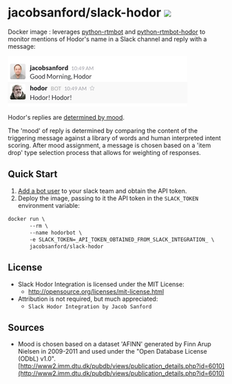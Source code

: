 # jacobsanford/slack-hodor [![](https://images.microbadger.com/badges/image/jacobsanford/slack-hodor:latest.svg)](http://microbadger.com/images/jacobsanford/slack-hodor:latest "Get your own image badge on microbadger.com")
Docker image : leverages [python-rtmbot](https://github.com/slackhq/python-rtmbot) and [python-rtmbot-hodor](https://github.com/JacobSanford/python-rtmbot-hodor) to monitor mentions of Hodor's name in a Slack channel and reply with a message:

![alt text](https://raw.githubusercontent.com/JacobSanford/docker-slack-hodor/master/media/hodor_image_1.png "Hodor in Action")

Hodor's replies are [determined by mood](https://github.com/JacobSanford/python-rtmbot-hodor/blob/master/Hodor/HodorActions.py).

The 'mood' of reply is determined by comparing the content of the triggering message against a library of words and human interpreted intent scoring. After mood assignment, a message is chosen based on a 'item drop' type selection process that allows for weighting of responses.

## Quick Start
1. [Add a bot user](https://api.slack.com/bot-users) to your slack team and obtain the API token.
2. Deploy the image, passing to it the API token in the ```SLACK_TOKEN``` environment variable:
```
docker run \
       --rm \
       --name hodorbot \
       -e SLACK_TOKEN=_API_TOKEN_OBTAINED_FROM_SLACK_INTEGRATION_ \
       jacobsanford/slack-hodor
```

## License
- Slack Hodor Integration is licensed under the MIT License:
  - http://opensource.org/licenses/mit-license.html
- Attribution is not required, but much appreciated:
  - `Slack Hodor Integration by Jacob Sanford`

## Sources
- Mood is chosen based on a dataset 'AFINN' generated by Finn Arup Nielsen in 2009-2011 and used under the "Open Database License (ODbL) v1.0". [http://www2.imm.dtu.dk/pubdb/views/publication_details.php?id=6010](http://www2.imm.dtu.dk/pubdb/views/publication_details.php?id=6010)
